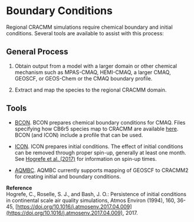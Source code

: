 # Boundary Conditions
Regional CRACMM simulations require chemical boundary and initial conditions. Several tools are available to assist with this process:

## General Process

1. Obtain output from a model with a larger domain or other chemical mechanism such as MPAS-CMAQ, HEMI-CMAQ, a larger CMAQ, GEOSCF, or GEOS-Chem or the CMAQ boundary profile.  

2. Extract and map the species to the regional CRACMM domain. 

## Tools 
* [BCON](https://github.com/USEPA/CMAQ/tree/main/PREP/bcon). BCON prepares chemical boundary conditions for CMAQ. Files specifying how CB6r5 species map to CRACMM are available [here](https://github.com/USEPA/CMAQ/tree/main/PREP/bcon/map2mech). BCON (and ICON) include a profile that can be used.

* [ICON](https://github.com/USEPA/CMAQ/blob/main/PREP/icon/README.md). ICON prepares initial conditions. The effect of initial conditions can be removed through proper spin-up, generally at least one month. See [Hogrefe et al. (2017)](https://doi.org/10.1016/j.atmosenv.2017.04.009) for information on spin-up times.  

* [AQMBC](https://barronh.github.io/aqmbc/). AQMBC currently supports mapping of GEOSCF to CRACMM2 for creating initial and boundary conditions. 

**Reference**  
Hogrefe, C., Roselle, S. J., and Bash, J. O.: Persistence of initial conditions in continental scale air quality simulations, Atmos Environ (1994), 160, 36-45, [https://doi.org/10.1016/j.atmosenv.2017.04.009](https://doi.org/10.1016/j.atmosenv.2017.04.009), 2017.
 